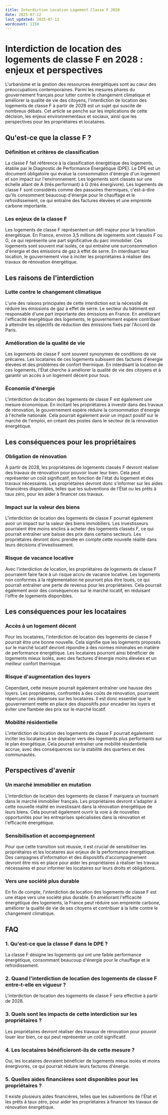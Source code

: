 ```yaml
---
title: Interdiction Location Logement Classe F 2028
date: 2025-07-12
last_updated: 2025-07-12
wordcount: 1150
---
```


# Interdiction de location des logements de classe F en 2028 : enjeux et perspectives

L'urbanisme et la gestion des ressources énergétiques sont au cœur des préoccupations contemporaines. Parmi les mesures phares du gouvernement français pour lutter contre le changement climatique et améliorer la qualité de vie des citoyens, l'interdiction de location des logements de classe F à partir de 2028 est un sujet qui suscite de nombreux débats. Cet article se penche sur les implications de cette décision, les enjeux environnementaux et sociaux, ainsi que les perspectives pour les propriétaires et locataires.

## Qu'est-ce que la classe F ?

### Définition et critères de classification

La classe F fait référence à la classification énergétique des logements, établie par le Diagnostic de Performance Énergétique (DPE). Le DPE est un document obligatoire qui évalue la consommation d'énergie d'un logement et son impact sur l'environnement. Les logements sont classés sur une échelle allant de A (très performant) à G (très énergivore). Les logements de classe F sont considérés comme des passoires thermiques, c'est-à-dire qu'ils consomment beaucoup d'énergie pour le chauffage et le refroidissement, ce qui entraîne des factures élevées et une empreinte carbone importante.

### Les enjeux de la classe F

Les logements de classe F représentent un défi majeur pour la transition énergétique. En France, environ 3,5 millions de logements sont classés F ou G, ce qui représente une part significative du parc immobilier. Ces logements sont souvent mal isolés, ce qui entraîne une surconsommation d'énergie et des émissions de gaz à effet de serre. En interdisant leur location, le gouvernement vise à inciter les propriétaires à réaliser des travaux de rénovation énergétique.

## Les raisons de l'interdiction

### Lutte contre le changement climatique

L'une des raisons principales de cette interdiction est la nécessité de réduire les émissions de gaz à effet de serre. Le secteur du bâtiment est responsable d'une part importante des émissions en France. En améliorant l'efficacité énergétique des logements, le gouvernement espère contribuer à atteindre les objectifs de réduction des émissions fixés par l'Accord de Paris.

### Amélioration de la qualité de vie

Les logements de classe F sont souvent synonymes de conditions de vie précaires. Les locataires de ces logements subissent des factures d'énergie élevées et des problèmes de confort thermique. En interdisant la location de ces logements, l'État cherche à améliorer la qualité de vie des citoyens et à garantir un accès à un logement décent pour tous.

### Économie d'énergie

L'interdiction de location des logements de classe F est également une mesure économique. En incitant les propriétaires à investir dans des travaux de rénovation, le gouvernement espère réduire la consommation d'énergie à l'échelle nationale. Cela pourrait également avoir un impact positif sur le marché de l'emploi, en créant des postes dans le secteur de la rénovation énergétique.

## Les conséquences pour les propriétaires

### Obligation de rénovation

À partir de 2028, les propriétaires de logements classés F devront réaliser des travaux de rénovation pour pouvoir louer leur bien. Cela peut représenter un coût significatif, en fonction de l'état du logement et des travaux nécessaires. Les propriétaires devront donc s'informer sur les aides financières disponibles, telles que les subventions de l'État ou les prêts à taux zéro, pour les aider à financer ces travaux.

### Impact sur la valeur des biens

L'interdiction de location des logements de classe F pourrait également avoir un impact sur la valeur des biens immobiliers. Les investisseurs pourraient être moins enclins à acheter des logements classés F, ce qui pourrait entraîner une baisse des prix dans certains secteurs. Les propriétaires devront donc prendre en compte cette nouvelle réalité dans leurs décisions d'investissement.

### Risque de vacance locative

Avec l'interdiction de location, les propriétaires de logements de classe F pourraient faire face à un risque accru de vacance locative. Les logements non conformes à la réglementation ne pourront plus être loués, ce qui pourrait entraîner une perte de revenus pour les propriétaires. Cela pourrait également avoir des conséquences sur le marché locatif, en réduisant l'offre de logements disponibles.

## Les conséquences pour les locataires

### Accès à un logement décent

Pour les locataires, l'interdiction de location des logements de classe F pourrait être une bonne nouvelle. Cela signifie que les logements proposés sur le marché locatif devront répondre à des normes minimales en matière de performance énergétique. Les locataires pourront ainsi bénéficier de logements mieux isolés, avec des factures d'énergie moins élevées et un meilleur confort thermique.

### Risque d'augmentation des loyers

Cependant, cette mesure pourrait également entraîner une hausse des loyers. Les propriétaires, confrontés à des coûts de rénovation, pourraient répercuter ces dépenses sur les locataires. Il est donc essentiel que le gouvernement mette en place des dispositifs pour encadrer les loyers et éviter une flambée des prix sur le marché locatif.

### Mobilité résidentielle

L'interdiction de location des logements de classe F pourrait également inciter les locataires à se déplacer vers des logements plus performants sur le plan énergétique. Cela pourrait entraîner une mobilité résidentielle accrue, avec des conséquences sur la stabilité des quartiers et des communautés.

## Perspectives d'avenir

### Un marché immobilier en mutation

L'interdiction de location des logements de classe F marquera un tournant dans le marché immobilier français. Les propriétaires devront s'adapter à cette nouvelle réalité en investissant dans la rénovation énergétique de leurs biens. Cela pourrait également ouvrir la voie à de nouvelles opportunités pour les entreprises spécialisées dans la rénovation et l'efficacité énergétique.

### Sensibilisation et accompagnement

Pour que cette transition soit réussie, il est crucial de sensibiliser les propriétaires et les locataires aux enjeux de la performance énergétique. Des campagnes d'information et des dispositifs d'accompagnement devront être mis en place pour aider les propriétaires à réaliser les travaux nécessaires et pour informer les locataires sur leurs droits et obligations.

### Vers une société plus durable

En fin de compte, l'interdiction de location des logements de classe F est une étape vers une société plus durable. En améliorant l'efficacité énergétique des logements, la France peut réduire son empreinte carbone, améliorer la qualité de vie de ses citoyens et contribuer à la lutte contre le changement climatique.

## FAQ

### 1. Qu'est-ce que la classe F dans le DPE ?

La classe F désigne les logements qui ont une faible performance énergétique, consommant beaucoup d'énergie pour le chauffage et le refroidissement.

### 2. Quand l'interdiction de location des logements de classe F entre-t-elle en vigueur ?

L'interdiction de location des logements de classe F sera effective à partir de 2028.

### 3. Quels sont les impacts de cette interdiction sur les propriétaires ?

Les propriétaires devront réaliser des travaux de rénovation pour pouvoir louer leur bien, ce qui peut représenter un coût significatif.

### 4. Les locataires bénéficieront-ils de cette mesure ?

Oui, les locataires devraient bénéficier de logements mieux isolés et moins énergivores, ce qui pourrait réduire leurs factures d'énergie.

### 5. Quelles aides financières sont disponibles pour les propriétaires ?

Il existe plusieurs aides financières, telles que les subventions de l'État et les prêts à taux zéro, pour aider les propriétaires à financer les travaux de rénovation énergétique.